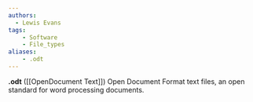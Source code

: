 ```yaml
---
authors:
  - Lewis Evans
tags:
    - Software
    - File_types
aliases:
    - .odt
---
```

**.odt** ([[OpenDocument Text]]) Open Document Format text files, an open standard for word processing documents.
